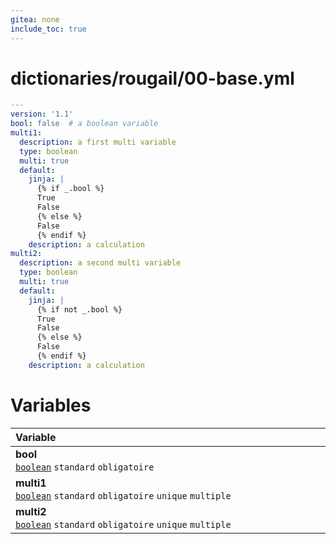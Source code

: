 ```yaml
---
gitea: none
include_toc: true
---
```

# dictionaries/rougail/00-base.yml

```yaml
---
version: '1.1'
bool: false  # a boolean variable
multi1:
  description: a first multi variable
  type: boolean
  multi: true
  default:
    jinja: |
      {% if _.bool %}
      True
      False
      {% else %}
      False
      {% endif %}
    description: a calculation
multi2:
  description: a second multi variable
  type: boolean
  multi: true
  default:
    jinja: |
      {% if not _.bool %}
      True
      False
      {% else %}
      False
      {% endif %}
    description: a calculation
```
# Variables

| Variable&nbsp;&nbsp;&nbsp;&nbsp;&nbsp;&nbsp;&nbsp;&nbsp;&nbsp;&nbsp;&nbsp;&nbsp;&nbsp;&nbsp;&nbsp;&nbsp;&nbsp;&nbsp;&nbsp;&nbsp;&nbsp;&nbsp;&nbsp;&nbsp;&nbsp;&nbsp;&nbsp;&nbsp;&nbsp;&nbsp;&nbsp;&nbsp;&nbsp;&nbsp;&nbsp;&nbsp;&nbsp;&nbsp;&nbsp;&nbsp;&nbsp;&nbsp;&nbsp;&nbsp;&nbsp;&nbsp;&nbsp;&nbsp;&nbsp;&nbsp;&nbsp;&nbsp;&nbsp;&nbsp;&nbsp;&nbsp;&nbsp;&nbsp;&nbsp;&nbsp;&nbsp;&nbsp;&nbsp;&nbsp;&nbsp;&nbsp;&nbsp;&nbsp;&nbsp;&nbsp;&nbsp;&nbsp;&nbsp;&nbsp;&nbsp;&nbsp;&nbsp;&nbsp;&nbsp;&nbsp;&nbsp;&nbsp;&nbsp;&nbsp;&nbsp;&nbsp;&nbsp;&nbsp;&nbsp;&nbsp;&nbsp;&nbsp;&nbsp;&nbsp;&nbsp;&nbsp;&nbsp;&nbsp;&nbsp;&nbsp;&nbsp;&nbsp;&nbsp;&nbsp;&nbsp;&nbsp;&nbsp;&nbsp;&nbsp;&nbsp;&nbsp;&nbsp;&nbsp;&nbsp;&nbsp;&nbsp;&nbsp;&nbsp;&nbsp;&nbsp;&nbsp;   | Description&nbsp;&nbsp;&nbsp;&nbsp;&nbsp;&nbsp;&nbsp;&nbsp;&nbsp;&nbsp;&nbsp;&nbsp;&nbsp;&nbsp;&nbsp;&nbsp;&nbsp;&nbsp;&nbsp;&nbsp;&nbsp;&nbsp;&nbsp;&nbsp;&nbsp;&nbsp;&nbsp;&nbsp;&nbsp;&nbsp;&nbsp;&nbsp;&nbsp;&nbsp;&nbsp;&nbsp;&nbsp;&nbsp;&nbsp;&nbsp;&nbsp;&nbsp;&nbsp;&nbsp;&nbsp;&nbsp;&nbsp;&nbsp;&nbsp;&nbsp;&nbsp;&nbsp;&nbsp;&nbsp;&nbsp;&nbsp;&nbsp;&nbsp;&nbsp;&nbsp;&nbsp;&nbsp;&nbsp;&nbsp;&nbsp;&nbsp;&nbsp;&nbsp;&nbsp;&nbsp;&nbsp;&nbsp;&nbsp;&nbsp;&nbsp;&nbsp;&nbsp;&nbsp;&nbsp;&nbsp;&nbsp;&nbsp;&nbsp;&nbsp;&nbsp;&nbsp;&nbsp;&nbsp;&nbsp;&nbsp;&nbsp;&nbsp;&nbsp;&nbsp;&nbsp;&nbsp;&nbsp;&nbsp;&nbsp;&nbsp;&nbsp;&nbsp;&nbsp;&nbsp;&nbsp;&nbsp;&nbsp;&nbsp;&nbsp;&nbsp;&nbsp;&nbsp;&nbsp;&nbsp;&nbsp;&nbsp;&nbsp;&nbsp;   |
|------------------------------------------------------------------------------------------------------------------------------------------------------------------------------------------------------------------------------------------------------------------------------------------------------------------------------------------------------------------------------------------------------------------------------------------------------------------------------------------------------------------------------------------------------------------------------------------------------------------------------------------------------------------------------------------------------------------------------------------------------------------|---------------------------------------------------------------------------------------------------------------------------------------------------------------------------------------------------------------------------------------------------------------------------------------------------------------------------------------------------------------------------------------------------------------------------------------------------------------------------------------------------------------------------------------------------------------------------------------------------------------------------------------------------------------------------------------------------------------------------------------------------|
| **bool**<br/>[`boolean`](https://rougail.readthedocs.io/en/latest/variable.html#variables-types) `standard` `obligatoire`                                                                                                                                                                                                                                                                                                                                                                                                                                                                                                                                                                                                                                        | A boolean variable.<br/>**Défaut**: False                                                                                                                                                                                                                                                                                                                                                                                                                                                                                                                                                                                                                                                                                                         |
| **multi1**<br/>[`boolean`](https://rougail.readthedocs.io/en/latest/variable.html#variables-types) `standard` `obligatoire` `unique` `multiple`                                                                                                                                                                                                                                                                                                                                                                                                                                                                                                                                                                                                                  | A first multi variable.<br/>**Défaut**: a calculation.                                                                                                                                                                                                                                                                                                                                                                                                                                                                                                                                                                                                                                                                                            |
| **multi2**<br/>[`boolean`](https://rougail.readthedocs.io/en/latest/variable.html#variables-types) `standard` `obligatoire` `unique` `multiple`                                                                                                                                                                                                                                                                                                                                                                                                                                                                                                                                                                                                                  | A second multi variable.<br/>**Défaut**: a calculation.                                                                                                                                                                                                                                                                                                                                                                                                                                                                                                                                                                                                                                                                                           |


